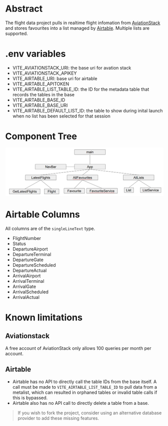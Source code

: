 # Abstract

The flight data project pulls in realtime flight infomation from [AviationStack](https://aviationstack.com/) and stores favourites into a list managed by [Airtable](https://airtable.com/). Multiple lists are supported.

# .env variables

- VITE_AVIATIONSTACK_URI: the base uri for avation stack
- VITE_AVIATIONSTACK_APIKEY
- VITE_AIRTABLE_URI: base uri for airtable
- VITE_AIRTABLE_APITOKEN
- VITE_AIRTABLE_LIST_TABLE_ID: the ID for the metadata table that records the tables in the base
- VITE_AIRTABLE_BASE_ID
- VITE_AIRTABLE_BASE_URI
- VITE_AIRTABLE_DEFAULT_LIST_ID: the table to show during inital launch when no list has been selected for that session

# Component Tree

![Component Tree](image.png "Component Tree")

# Airtable Columns

All columns are of the `singleLineText` type.

- FlightNumber
- Status
- DepartureAirport
- DepartureTerminal
- DepartureGate
- DepartureScheduled
- DepartureActual
- ArrivalAirport
- ArrivalTerminal
- ArrivalGate
- ArrivalScheduled
- ArrivalActual

# Known limitations

## Aviationstack

A free account of AviationStack only allows 100 queries per month per account.

## Airtable

- Airtable has no API to directly call the table IDs from the base itself. A call must be made to `VITE_AIRTABLE_LIST_TABLE_ID` to pull data from a metalist, which can resulted in orphaned tables or invalid table calls if this is bypassed.
- Airtable also has no API call to directly delete a table from a base.

> If you wish to fork the project, consider using an alternative database provider to add these missing features.
